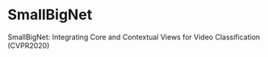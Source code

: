 # SmallBigNet
SmallBigNet: Integrating Core and Contextual Views for Video Classification (CVPR2020)
